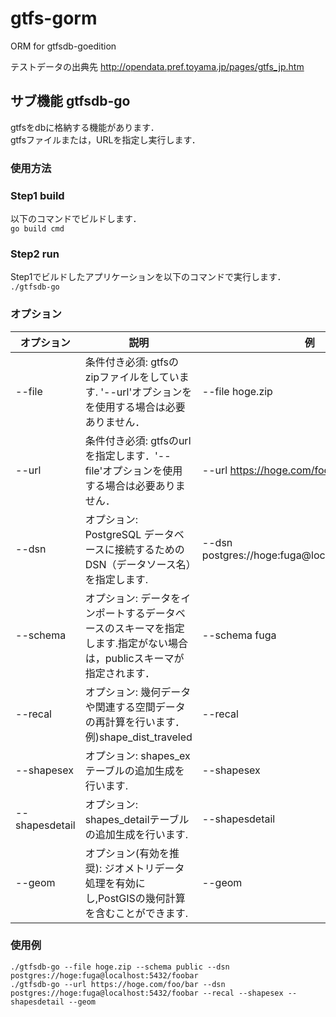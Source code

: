 # gtfs-gorm
ORM for gtfsdb-goedition

テストデータの出典先
http://opendata.pref.toyama.jp/pages/gtfs_jp.htm

## サブ機能 gtfsdb-go
gtfsをdbに格納する機能があります．  
gtfsファイルまたは，URLを指定し実行します．

### 使用方法
### Step1 build
以下のコマンドでビルドします．  
`go build cmd`  

### Step2 run
Step1でビルドしたアプリケーションを以下のコマンドで実行します．  
`./gtfsdb-go`
### オプション
| オプション     | 説明                                                              | 例                                               | 
| ------------- |-----------------------------------------------------------------| ------------------------------------------------ | 
| --file        | 条件付き必須: gtfsのzipファイルをしています.  '--url'オプションをを使用する場合は必要ありません．      | --file hoge.zip                                  | 
| --url         | 条件付き必須: gtfsのurlを指定します．'--file'オプションを使用する場合は必要ありません．            | --url https://hoge.com/foo/bar                   | 
| --dsn         | オプション: PostgreSQL データベースに接続するための DSN（データソース名）を指定します.            | --dsn postgres://hoge:fuga@localhost:5432/foobar | 
| --schema      | オプション: データをインポートするデータベースのスキーマを指定します.指定がない場合は，publicスキーマが指定されます． | --schema fuga                                    | 
| --recal       | オプション: 幾何データや関連する空間データの再計算を行います．例)shape_dist_traveled           | --recal                                          | 
| --shapesex    | オプション: shapes_exテーブルの追加生成を行います.                                 | --shapesex                                       | 
| --shapesdetail | オプション: shapes_detailテーブルの追加生成を行います.                             | --shapesdetail                                   | 
| --geom        | オプション(有効を推奨): ジオメトリデータ処理を有効にし,PostGISの幾何計算を含むことができます.           | --geom                                           | 

### 使用例
`./gtfsdb-go --file hoge.zip --schema public --dsn postgres://hoge:fuga@localhost:5432/foobar`  
`./gtfsdb-go --url https://hoge.com/foo/bar --dsn postgres://hoge:fuga@localhost:5432/foobar --recal --shapesex --shapesdetail --geom`  
